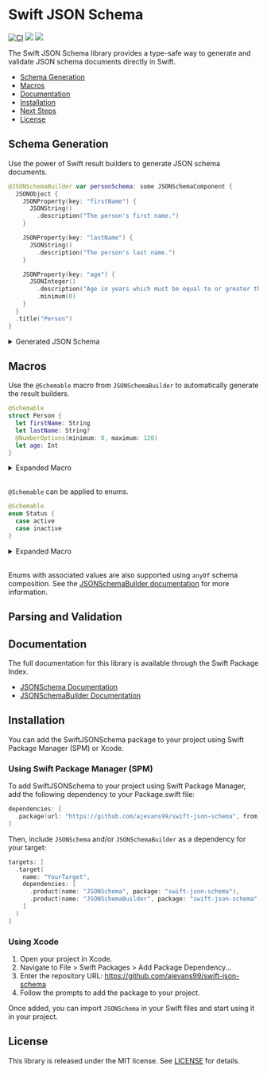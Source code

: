 # Swift JSON Schema

[![CI](https://github.com/ajevans99/swift-json-schema/actions/workflows/ci.yml/badge.svg)](https://github.com/ajevans99/swift-json-schema/actions/workflows/ci.yml)
[![](https://img.shields.io/endpoint?url=https%3A%2F%2Fswiftpackageindex.com%2Fapi%2Fpackages%2Fajevans99%2Fswift-json-schema%2Fbadge%3Ftype%3Dswift-versions)](https://swiftpackageindex.com/ajevans99/swift-json-schema)
[![](https://img.shields.io/endpoint?url=https%3A%2F%2Fswiftpackageindex.com%2Fapi%2Fpackages%2Fajevans99%2Fswift-json-schema%2Fbadge%3Ftype%3Dplatforms)](https://swiftpackageindex.com/ajevans99/swift-json-schema)

The Swift JSON Schema library provides a type-safe way to generate and validate JSON schema documents directly in Swift.

* [Schema Generation](#schema-generation)
* [Macros](#macros)
* [Documentation](#documentation)
* [Installation](#installation)
* [Next Steps](#next-steps)
* [License](#license)

## Schema Generation

Use the power of Swift result builders to generate JSON schema documents.

```swift
@JSONSchemaBuilder var personSchema: some JSONSchemaComponent {
  JSONObject {
    JSONProperty(key: "firstName") {
      JSONString()
        .description("The person's first name.")
    }

    JSONProperty(key: "lastName") {
      JSONString()
        .description("The person's last name.")
    }

    JSONProperty(key: "age") {
      JSONInteger()
        .description("Age in years which must be equal to or greater than zero.")
        .minimum(0)
    }
  }
  .title("Person")
}
```

<details>
  <summary>Generated JSON Schema</summary>
  
  ```json
  {
    "$id": "https://example.com/person.schema.json",
    "$schema": "https://json-schema.org/draft/2020-12/schema",
    "title": "Person",
    "type": "object",
    "properties": {
      "firstName": {
        "type": "string",
        "description": "The person's first name."
      },
      "lastName": {
        "type": "string",
        "description": "The person's last name."
      },
      "age": {
        "description": "Age in years which must be equal to or greater than zero.",
        "type": "integer",
        "minimum": 0
      }
    }
  }
  ```
</details>

## Macros

Use the `@Schemable` macro from `JSONSchemaBuilder` to automatically generate the result builders.

```swift
@Schemable
struct Person {
  let firstName: String
  let lastName: String?
  @NumberOptions(minimum: 0, maximum: 120)
  let age: Int
}
```

<details>
  <summary>Expanded Macro</summary>

  ```swift
  struct Person {
    let firstName: String
    let lastName: String?
    let age: Int

    // Auto-generated schema ↴
    static var schema: some JSONSchemaComponent<Person> {
      JSONSchema(Person.init) {
        JSONObject {
          JSONProperty(key: "firstName") {
            JSONString()
          }
          .required()
          JSONProperty(key: "lastName") {
            JSONString()
          }
          JSONProperty(key: "age") {
            JSONInteger()
            .minimum(0)
            .maximum(120)
          }
          .required()
        }
      }
    }
  }
  extension Person: Schemable {}
  ```

</details>
<br/>

`@Schemable` can be applied to enums.

```swift
@Schemable
enum Status {
  case active
  case inactive
}
```

<details>
  <summary>Expanded Macro</summary>

  ```swift
  enum Status {
    case active
    case inactive
    
    static var schema: some JSONSchemaComponent<Status> {
      JSONString()
        .enumValues {
          "active"
          "inactive"
        }
        .compactMap {
          switch $0 {
          case "active":
            return Self.active
          case "inactive":
            return Self.inactive
          default:
              return nil
          }
        }
      }
  }
  extension Status: Schemable {}
  ```

</details>
<br/>

Enums with associated values are also supported using `anyOf` schema composition. See the [JSONSchemaBuilder documentation](https://swiftpackageindex.com/ajevans99/swift-json-schema/main/documentation/jsonschemabuilder) for more information.

## Parsing and Validation



## Documentation

The full documentation for this library is available through the Swift Package Index.

- [JSONSchema Documentation](https://swiftpackageindex.com/ajevans99/swift-json-schema/main/documentation/jsonschema)
- [JSONSchemaBuilder Documentation](https://swiftpackageindex.com/ajevans99/swift-json-schema/main/documentation/jsonschemabuilder)

## Installation

You can add the SwiftJSONSchema package to your project using Swift Package Manager (SPM) or Xcode.

### Using Swift Package Manager (SPM)

To add SwiftJSONSchema to your project using Swift Package Manager, add the following dependency to your Package.swift file:

```swift
dependencies: [
  .package(url: "https://github.com/ajevans99/swift-json-schema", from: "0.2.1")
]
```

Then, include `JSONSchema` and/or `JSONSchemaBuilder` as a dependency for your target:

```swift
targets: [
  .target(
    name: "YourTarget",
    dependencies: [
      .product(name: "JSONSchema", package: "swift-json-schema"),
      .product(name: "JSONSchemaBuilder", package: "swift-json-schema"),
    ]
  )
]
```

### Using Xcode

1. Open your project in Xcode.
2. Navigate to File > Swift Packages > Add Package Dependency...
3. Enter the repository URL: https://github.com/ajevans99/swift-json-schema
4. Follow the prompts to add the package to your project.

Once added, you can import `JSONSchema` in your Swift files and start using it in your project.

## License

This library is released under the MIT license. See [LICENSE](LICENSE) for details.
